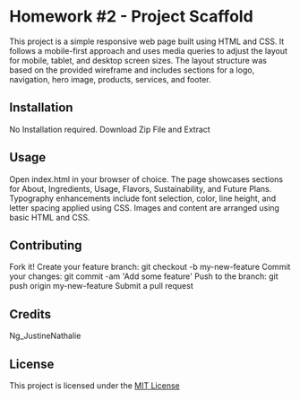 # Homework #2 - Project Scaffold
This project is a simple responsive web page built using HTML and CSS. It follows a mobile-first approach and uses media queries to adjust the layout for mobile, tablet, and desktop screen sizes. The layout structure was based on the provided wireframe and includes sections for a logo, navigation, hero image, products, services, and footer.

## Installation
No Installation required. 
Download Zip File and Extract

## Usage
Open index.html in your browser of choice.
The page showcases sections for About, Ingredients, Usage, Flavors, Sustainability, and Future Plans.
Typography enhancements include font selection, color, line height, and letter spacing applied using CSS.
Images and content are arranged using basic HTML and CSS.

## Contributing
Fork it!
Create your feature branch: git checkout -b my-new-feature
Commit your changes: git commit -am 'Add some feature'
Push to the branch: git push origin my-new-feature
Submit a pull request 

## Credits
Ng_JustineNathalie

## License
This project is licensed under the [MIT License](LICENSE)